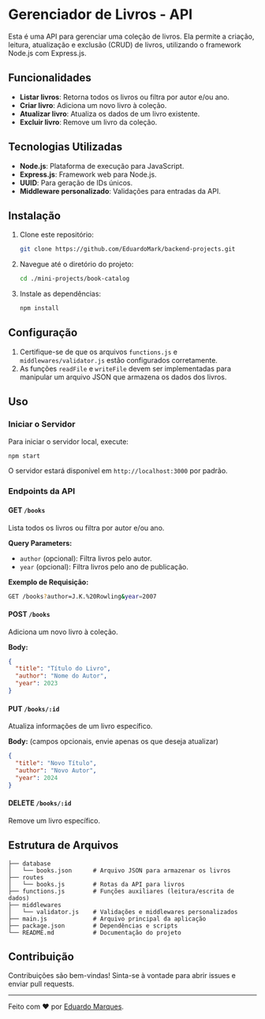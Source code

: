 # Gerenciador de Livros - API

Esta é uma API para gerenciar uma coleção de livros. Ela permite a criação, leitura, atualização e exclusão (CRUD) de livros, utilizando o framework Node.js com Express.js.

## Funcionalidades

- **Listar livros**: Retorna todos os livros ou filtra por autor e/ou ano.
- **Criar livro**: Adiciona um novo livro à coleção.
- **Atualizar livro**: Atualiza os dados de um livro existente.
- **Excluir livro**: Remove um livro da coleção.

## Tecnologias Utilizadas

- **Node.js**: Plataforma de execução para JavaScript.
- **Express.js**: Framework web para Node.js.
- **UUID**: Para geração de IDs únicos.
- **Middleware personalizado**: Validações para entradas da API.

## Instalação

1. Clone este repositório:

   ```bash
   git clone https://github.com/EduardoMark/backend-projects.git
   ```

2. Navegue até o diretório do projeto:

   ```bash
   cd ./mini-projects/book-catalog
   ```

3. Instale as dependências:

   ```bash
   npm install
   ```

## Configuração

1. Certifique-se de que os arquivos `functions.js` e `middlewares/validator.js` estão configurados corretamente.
2. As funções `readFile` e `writeFile` devem ser implementadas para manipular um arquivo JSON que armazena os dados dos livros.

## Uso

### Iniciar o Servidor

Para iniciar o servidor local, execute:

```bash
npm start
```

O servidor estará disponível em `http://localhost:3000` por padrão.

### Endpoints da API

#### **GET** `/books`

Lista todos os livros ou filtra por autor e/ou ano.

**Query Parameters:**

- `author` (opcional): Filtra livros pelo autor.
- `year` (opcional): Filtra livros pelo ano de publicação.

**Exemplo de Requisição:**

```bash
GET /books?author=J.K.%20Rowling&year=2007
```

#### **POST** `/books`

Adiciona um novo livro à coleção.

**Body:**

```json
{
  "title": "Título do Livro",
  "author": "Nome do Autor",
  "year": 2023
}
```

#### **PUT** `/books/:id`

Atualiza informações de um livro específico.

**Body:** (campos opcionais, envie apenas os que deseja atualizar)

```json
{
  "title": "Novo Título",
  "author": "Novo Autor",
  "year": 2024
}
```

#### **DELETE** `/books/:id`

Remove um livro específico.

## Estrutura de Arquivos

```plaintext
├── database
│   └── books.json      # Arquivo JSON para armazenar os livros
├── routes
│   └── books.js        # Rotas da API para livros
├── functions.js        # Funções auxiliares (leitura/escrita de dados)
├── middlewares
│   └── validator.js    # Validações e middlewares personalizados
├── main.js             # Arquivo principal da aplicação
├── package.json        # Dependências e scripts
└── README.md           # Documentação do projeto
```

## Contribuição

Contribuições são bem-vindas! Sinta-se à vontade para abrir issues e enviar pull requests.

---

Feito com ❤️ por [Eduardo Marques](https://github.com/EduardoMark).
